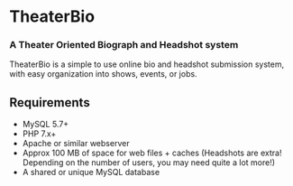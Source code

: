 # TheaterBio
### A Theater Oriented Biograph and Headshot system
TheaterBio is a simple to use online bio and headshot submission system, with easy organization into shows, events, or jobs.


## Requirements
 * MySQL 5.7+
 * PHP 7.x+
 * Apache or similar webserver
 * Approx 100 MB of space for web files + caches (Headshots are extra!  Depending on the number of users, you may need quite a lot more!)
 * A shared or unique MySQL database
